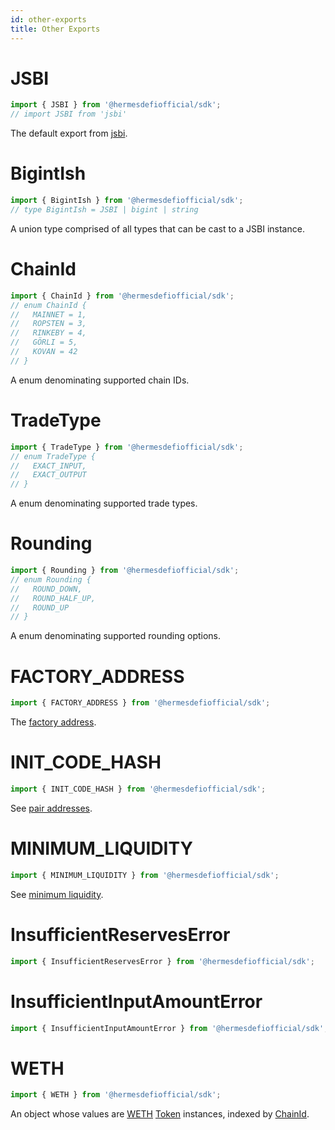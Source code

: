 ```yaml
---
id: other-exports
title: Other Exports
---
```


# JSBI

```typescript
import { JSBI } from '@hermesdefiofficial/sdk';
// import JSBI from 'jsbi'
```

The default export from [jsbi](https://github.com/GoogleChromeLabs/jsbi).

# BigintIsh

```typescript
import { BigintIsh } from '@hermesdefiofficial/sdk';
// type BigintIsh = JSBI | bigint | string
```

A union type comprised of all types that can be cast to a JSBI instance.

# ChainId

```typescript
import { ChainId } from '@hermesdefiofficial/sdk';
// enum ChainId {
//   MAINNET = 1,
//   ROPSTEN = 3,
//   RINKEBY = 4,
//   GÖRLI = 5,
//   KOVAN = 42
// }
```

A enum denominating supported chain IDs.

# TradeType

```typescript
import { TradeType } from '@hermesdefiofficial/sdk';
// enum TradeType {
//   EXACT_INPUT,
//   EXACT_OUTPUT
// }
```

A enum denominating supported trade types.

# Rounding

```typescript
import { Rounding } from '@hermesdefiofficial/sdk';
// enum Rounding {
//   ROUND_DOWN,
//   ROUND_HALF_UP,
//   ROUND_UP
// }
```

A enum denominating supported rounding options.

# FACTORY_ADDRESS

```typescript
import { FACTORY_ADDRESS } from '@hermesdefiofficial/sdk';
```

The [factory address](../../contracts/Hermes%20Swap/#hermesfactorysol).

# INIT_CODE_HASH

```typescript
import { INIT_CODE_HASH } from '@hermesdefiofficial/sdk';
```

See [pair addresses](../../contracts/Hermes%20Swap/#hermespairsol).

# MINIMUM_LIQUIDITY

```typescript
import { MINIMUM_LIQUIDITY } from '@hermesdefiofficial/sdk';
```

See [minimum liquidity](../../contracts/Hermes%20Swap/#hermespairsol).

# InsufficientReservesError

```typescript
import { InsufficientReservesError } from '@hermesdefiofficial/sdk';
```

# InsufficientInputAmountError

```typescript
import { InsufficientInputAmountError } from '@hermesdefiofficial/sdk';
```

# WETH

```typescript
import { WETH } from '@hermesdefiofficial/sdk';
```

An object whose values are [WETH](../../contracts/Hermes%20Swap/#hermesrouter02sol) [Token](token) instances, indexed by [ChainId](#chainid).
